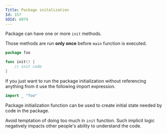 ```yaml
---
Title: Package initalization
Id: 157
SOId: 6074
---
```

Package can have one or more `init` methods.

Those methods are run **only once** before `main` function is executed.

```go
package foo

func init() {
    // init code
}
```

If you just want to run the package initialization without referencing anything from it use the following import expression.

```go
import _ "foo"
```

Package initialization function can be used to create initial state needed by code in the package.

Avoid temptation of doing too much in `init` function. Such implicit logic negatively impacts other people's ability to understand the code.
